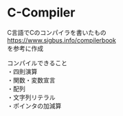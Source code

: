 # C-Compiler
C言語でCのコンパイラを書いたもの<br>
https://www.sigbus.info/compilerbook<br>
を参考に作成<br>

コンパイルできること<br>
  ・四則演算<br>
  ・関数・変数宣言<br>
  ・配列<br>
  ・文字列リテラル<br>
  ・ポインタの加減算<br>
